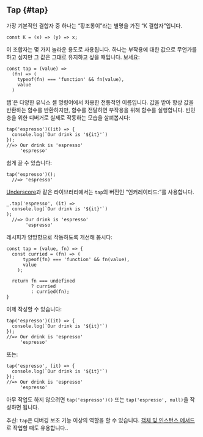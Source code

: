 ## Tap {#tap}

가장 기본적인 결합자 중 하나는 “황조롱이”라는 별명을 가진 “K 결합자”입니다.

    const K = (x) => (y) => x;

이 조합자는 몇 가지 놀라운 용도로 사용됩니다. 하나는 부작용에 대한 값으로 무언가를 하고 싶지만 그 값은 그대로 유지하고 싶을 때입니다. 보세요:

    const tap = (value) =>
      (fn) => (
        typeof(fn) === 'function' && fn(value),
        value
      )

탭`은 다양한 유닉스 셸 명령어에서 차용한 전통적인 이름입니다. 값을 받아 항상 값을 반환하는 함수를 반환하지만, 함수를 전달하면 부작용을 위해 함수를 실행합니다. 빈민층을 위한 디버거로 실제로 작동하는 모습을 살펴봅시다:

    tap('espresso')((it) => {
      console.log(`Our drink is '${it}'`) 
    });
    //=> Our drink is 'espresso'
         'espresso'
    

쉽게 끌 수 있습니다:

    tap('espresso')();
      //=> 'espresso'

[Underscore]과 같은 라이브러리에서는 `tap`의 버전인 “언커레이티드:”를 사용합니다.

    _.tap('espresso', (it) =>
      console.log(`Our drink is '${it}'`) 
    );
      //=> Our drink is 'espresso'
           'espresso'
    
레시피가 양방향으로 작동하도록 개선해 봅시다:

    const tap = (value, fn) => {
      const curried = (fn) => (
          typeof(fn) === 'function' && fn(value),
          value
        );
      
      return fn === undefined
             ? curried
             : curried(fn);
    }

이제 작성할 수 있습니다:

    tap('espresso')((it) => {
      console.log(`Our drink is '${it}'`) 
    });
    //=> Our drink is 'espresso'
         'espresso'
    
또는:

    tap('espresso', (it) => {
      console.log(`Our drink is '${it}'`) 
    });
    //=> Our drink is 'espresso'
         'espresso'
    
아무 작업도 하지 않으려면 `tap('espresso')()` 또는 `tap('espresso', null)`을 작성하면 됩니다.

추신: `tap`은 디버깅 보조 기능 이상의 역할을 할 수 있습니다. [객체 및 인스턴스 메서드](#tap-methods)로 작업할 때도 유용합니다..

[Underscore]: http://underscorejs.org

